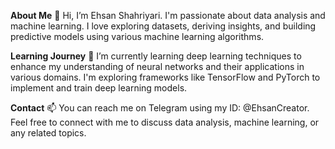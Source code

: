 **About Me**
👋 Hi, I’m Ehsan Shahriyari. I'm passionate about data analysis and machine learning. I love exploring datasets, deriving insights, and building predictive models using various machine learning algorithms.

**Learning Journey**
🌱 I’m currently learning deep learning techniques to enhance my understanding of neural networks and their applications in various domains. I'm exploring frameworks like TensorFlow and PyTorch to implement and train deep learning models.

**Contact**
📫 You can reach me on Telegram using my ID: @EhsanCreator. Feel free to connect with me to discuss data analysis, machine learning, or any related topics.
